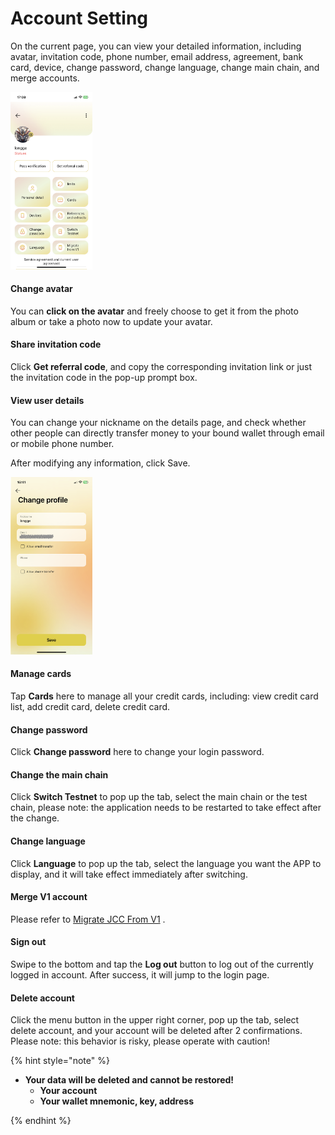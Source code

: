 # Account Setting
On the current page, you can view your detailed information, including avatar, invitation code, phone number, email address, agreement, bank card, device, change password, change language, change main chain, and merge accounts.

<img src="media/AccountSetting.jpg" width="26%">

#### Change avatar
You can **click on the avatar** and freely choose to get it from the photo album or take a photo now to update your avatar.

#### Share invitation code
Click **Get referral code**, and copy the corresponding invitation link or just the invitation code in the pop-up prompt box.

#### View user details
You can change your nickname on the details page, and check whether other people can directly transfer money to your bound wallet through email or mobile phone number.

After modifying any information, click Save.

<img src="media/1181686040927_.pic_hd-1.png" width="26%">

#### Manage cards
Tap **Cards** here to manage all your credit cards, including: view credit card list, add credit card, delete credit card.

#### Change password
Click **Change password** here to change your login password.

#### Change the main chain
Click **Switch Testnet** to pop up the tab, select the main chain or the test chain, please note: the application needs to be restarted to take effect after the change.

#### Change language
Click **Language** to pop up the tab, select the language you want the APP to display, and it will take effect immediately after switching.

#### Merge V1 account
Please refer to [Migrate JCC From V1](wallet_app/migrate_JCC_from_V1.md) .

#### Sign out
Swipe to the bottom and tap the **Log out** button to log out of the currently logged in account. After success, it will jump to the login page.

#### Delete account
Click the menu button in the upper right corner, pop up the tab, select delete account, and your account will be deleted after 2 confirmations. Please note: this behavior is risky, please operate with caution!

{% hint style="note" %}

* **Your data will be deleted and cannot be restored!**
    * **Your account**
    * **Your wallet mnemonic, key, address**

{% endhint %}



